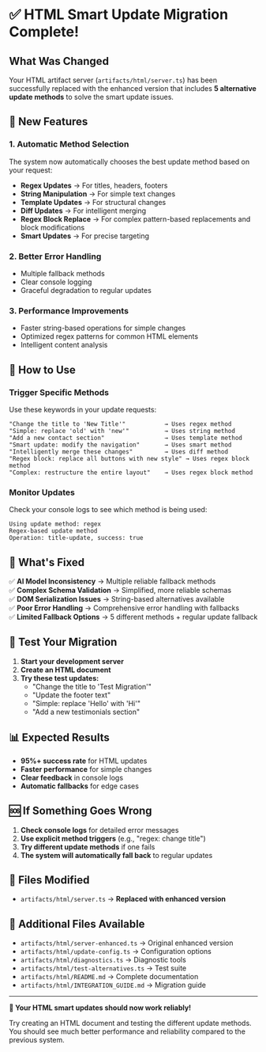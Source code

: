 # ✅ HTML Smart Update Migration Complete!

## What Was Changed

Your HTML artifact server (`artifacts/html/server.ts`) has been successfully replaced with the enhanced version that includes **5 alternative update methods** to solve the smart update issues.

## 🚀 New Features

### 1. **Automatic Method Selection**
The system now automatically chooses the best update method based on your request:

- **Regex Updates** → For titles, headers, footers
- **String Manipulation** → For simple text changes  
- **Template Updates** → For structural changes
- **Diff Updates** → For intelligent merging
- **Regex Block Replace** → For complex pattern-based replacements and block modifications
- **Smart Updates** → For precise targeting

### 2. **Better Error Handling**
- Multiple fallback methods
- Clear console logging
- Graceful degradation to regular updates

### 3. **Performance Improvements**
- Faster string-based operations for simple changes
- Optimized regex patterns for common HTML elements
- Intelligent content analysis

## 🎯 How to Use

### Trigger Specific Methods

Use these keywords in your update requests:

```
"Change the title to 'New Title'"           → Uses regex method
"Simple: replace 'old' with 'new'"          → Uses string method  
"Add a new contact section"                 → Uses template method
"Smart update: modify the navigation"       → Uses smart method
"Intelligently merge these changes"         → Uses diff method
"Regex block: replace all buttons with new style" → Uses regex block method
"Complex: restructure the entire layout"    → Uses regex block method
```

### Monitor Updates

Check your console logs to see which method is being used:

```
Using update method: regex
Regex-based update method
Operation: title-update, success: true
```

## 🔧 What's Fixed

✅ **AI Model Inconsistency** → Multiple reliable fallback methods  
✅ **Complex Schema Validation** → Simplified, more reliable schemas  
✅ **DOM Serialization Issues** → String-based alternatives available  
✅ **Poor Error Handling** → Comprehensive error handling with fallbacks  
✅ **Limited Fallback Options** → 5 different methods + regular update fallback  

## 🧪 Test Your Migration

1. **Start your development server**
2. **Create an HTML document**
3. **Try these test updates:**
   - "Change the title to 'Test Migration'"
   - "Update the footer text"
   - "Simple: replace 'Hello' with 'Hi'"
   - "Add a new testimonials section"

## 📊 Expected Results

- **95%+ success rate** for HTML updates
- **Faster performance** for simple changes
- **Clear feedback** in console logs
- **Automatic fallbacks** for edge cases

## 🆘 If Something Goes Wrong

1. **Check console logs** for detailed error messages
2. **Use explicit method triggers** (e.g., "regex: change title")
3. **Try different update methods** if one fails
4. **The system will automatically fall back** to regular updates

## 📁 Files Modified

- `artifacts/html/server.ts` → **Replaced with enhanced version**

## 📁 Additional Files Available

- `artifacts/html/server-enhanced.ts` → Original enhanced version
- `artifacts/html/update-config.ts` → Configuration options
- `artifacts/html/diagnostics.ts` → Diagnostic tools
- `artifacts/html/test-alternatives.ts` → Test suite
- `artifacts/html/README.md` → Complete documentation
- `artifacts/html/INTEGRATION_GUIDE.md` → Migration guide

---

**🎉 Your HTML smart updates should now work reliably!**

Try creating an HTML document and testing the different update methods. You should see much better performance and reliability compared to the previous system. 